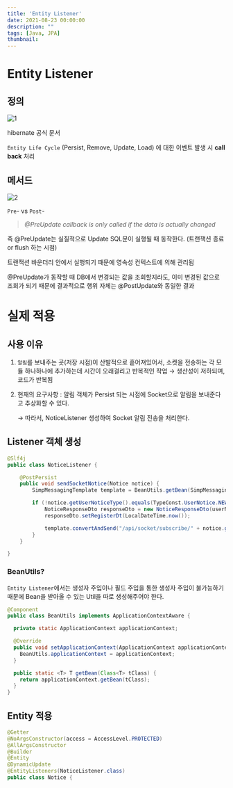 ```yaml
---
title: 'Entity Listener'
date: 2021-08-23 00:00:00
description: ""
tags: [Java, JPA]
thumbnail:  
---  
```

# Entity Listener

## 정의

![1](https://s3.us-west-2.amazonaws.com/secure.notion-static.com/2e442924-e257-47fe-876a-f8875f0cca14/%E1%84%89%E1%85%B3%E1%84%8F%E1%85%B3%E1%84%85%E1%85%B5%E1%86%AB%E1%84%89%E1%85%A3%E1%86%BA_2021-08-13_%E1%84%8B%E1%85%A9%E1%84%8C%E1%85%A5%E1%86%AB_9.08.13.png?X-Amz-Algorithm=AWS4-HMAC-SHA256&X-Amz-Credential=AKIAT73L2G45O3KS52Y5%2F20210823%2Fus-west-2%2Fs3%2Faws4_request&X-Amz-Date=20210823T003809Z&X-Amz-Expires=86400&X-Amz-Signature=fb05aa09bca78028f5100a932ad0a7359be0eb1a099c20ad14995aa724c873bb&X-Amz-SignedHeaders=host&response-content-disposition=filename%20%3D%22%25E1%2584%2589%25E1%2585%25B3%25E1%2584%258F%25E1%2585%25B3%25E1%2584%2585%25E1%2585%25B5%25E1%2586%25AB%25E1%2584%2589%25E1%2585%25A3%25E1%2586%25BA%25202021-08-13%2520%25E1%2584%258B%25E1%2585%25A9%25E1%2584%258C%25E1%2585%25A5%25E1%2586%25AB%25209.08.13.png%22)

hibernate 공식 문서

`Entity Life Cycle` (Persist, Remove, Update, Load) 에 대한 이벤트 발생 시 **call back** 처리

## 메서드

![2](https://s3.us-west-2.amazonaws.com/secure.notion-static.com/31950cfd-2896-41b2-8850-d800c79ec99c/%E1%84%89%E1%85%B3%E1%84%8F%E1%85%B3%E1%84%85%E1%85%B5%E1%86%AB%E1%84%89%E1%85%A3%E1%86%BA_2021-08-13_%E1%84%8B%E1%85%A9%E1%84%8C%E1%85%A5%E1%86%AB_9.12.33.png?X-Amz-Algorithm=AWS4-HMAC-SHA256&X-Amz-Credential=AKIAT73L2G45O3KS52Y5%2F20210823%2Fus-west-2%2Fs3%2Faws4_request&X-Amz-Date=20210823T003858Z&X-Amz-Expires=86400&X-Amz-Signature=0d1f13407c2557d344e277e3dc5b056c3c39f6534f39fff1eacded524665b979&X-Amz-SignedHeaders=host&response-content-disposition=filename%20%3D%22%25E1%2584%2589%25E1%2585%25B3%25E1%2584%258F%25E1%2585%25B3%25E1%2584%2585%25E1%2585%25B5%25E1%2586%25AB%25E1%2584%2589%25E1%2585%25A3%25E1%2586%25BA%25202021-08-13%2520%25E1%2584%258B%25E1%2585%25A9%25E1%2584%258C%25E1%2585%25A5%25E1%2586%25AB%25209.12.33.png%22)

`Pre`- vs `Post`-

> *@PreUpdate callback is only called if the data is actually changed*

즉 @PreUpdate는 실질적으로 Update SQL문이 실행될 때 동작한다. (트랜잭션 종료 or flush 하는 시점)

트랜잭션 바운더리 안에서 실행되기 때문에 영속성 컨텍스트에 의해 관리됨

@PreUpdate가 동작할 때 DB에서 변경되는 값을 조회할지라도, 이미 변경된 값으로 조회가 되기 때문에 결과적으로 행위 자체는 @PostUpdate와 동일한 결과

# 실제 적용

## 사용 이유

1. `알림`를 보내주는 곳(저장 시점)이 산발적으로 흩어져있어서, 소켓을 전송하는 각 모듈 하나하나에 추가하는데 시간이 오래걸리고 반복적인 작업 → 생산성이 저하되며, 코드가 반복됨
2. 현재의 요구사항 : 알림 객체가 Persist 되는 시점에 Socket으로 알림을 보내준다고 추상화할 수 있다.

    → 따라서, NoticeListener 생성하여 Socket 알림 전송을 처리한다.

## Listener 객체 생성
``` java
@Slf4j
public class NoticeListener {

    @PostPersist
    public void sendSocketNotice(Notice notice) {
        SimpMessagingTemplate template = BeanUtils.getBean(SimpMessagingTemplate.class);

        if (!notice.getUserNoticeType().equals(TypeConst.UserNotice.NEW_EST)) {
            NoticeResponseDto responseDto = new NoticeResponseDto(userNotice);
            responseDto.setRegisterDt(LocalDateTime.now());

            template.convertAndSend("/api/socket/subscribe/" + notice.getUserId(), responseDto);
        }
    }

}
```

### BeanUtils?

`Entity Listener`에서는 생성자 주입이나 필드 주입을 통한 생성자 주입이 불가능하기 때문에 Bean을 받아올 수 있는 Util을 따로 생성해주어야 한다.

``` java
@Component
public class BeanUtils implements ApplicationContextAware {

  private static ApplicationContext applicationContext;

  @Override
  public void setApplicationContext(ApplicationContext applicationContext) throws BeansException {
    BeanUtils.applicationContext = applicationContext;
  }

  public static <T> T getBean(Class<T> tClass) {
    return applicationContext.getBean(tClass);
  }
}
```


## Entity 적용

``` java
@Getter
@NoArgsConstructor(access = AccessLevel.PROTECTED)
@AllArgsConstructor
@Builder
@Entity
@DynamicUpdate
@EntityListeners(NoticeListener.class)
public class Notice {
```


